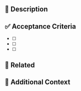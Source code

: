 ## 📝 Description

<!-- What’s the issue? Describe clearly and concisely. -->

## ✅ Acceptance Criteria

<!-- What needs to be true for this issue to be considered complete? -->

- [ ] 
- [ ] 
- [ ] 

## 🔗 Related

<!-- Link to related issues, PRs, or discussions -->

## 🧠 Additional Context

<!-- Any other info that could help resolve the issue -->
